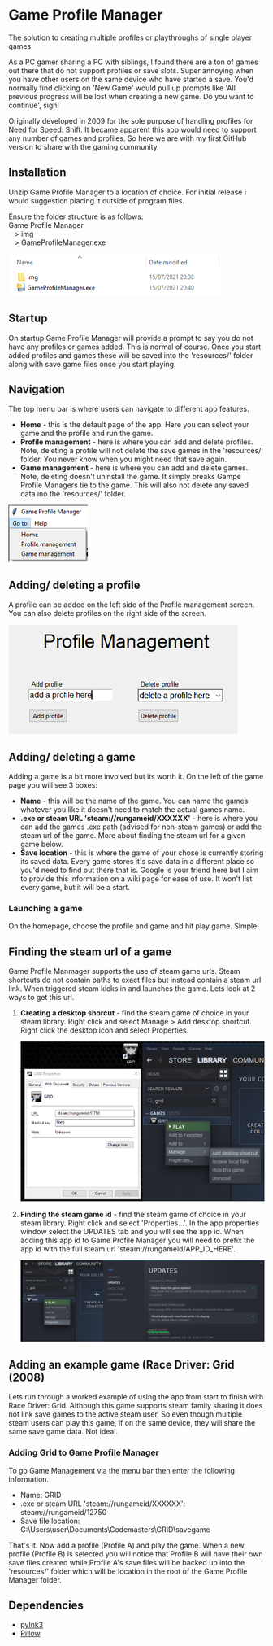 # Game Profile Manager

The solution to creating multiple profiles or playthroughs of single player games.

As a PC gamer sharing a PC with siblings, I found there are a ton of games out there that do not support profiles or save slots. Super annoying when you have other users on the same device who have started a save. You'd normally find clicking on 'New Game' would pull up prompts like 'All previous progress will be lost when creating a new game. Do you want to continue', sigh!

Originally developed in 2009 for the sole purpose of handling profiles for Need for Speed: Shift. It became apparent this app would need to support any number of games and profiles. So here we are with my first GitHub version to share with the gaming community.

## Installation

Unzip Game Profile Manager to a location of choice. For initial release i would suggestion placing it outside of program files.

Ensure the folder structure is as follows:  
Game Profile Manager  
&nbsp;&nbsp;&nbsp;> img  
&nbsp;&nbsp;&nbsp;> GameProfileManager.exe

![Folder structure](userguide_img/folders.png)  
## Startup

On startup Game Profile Manager will provide a prompt to say you do not have any profiles or games added. This is normal of course. Once you start added profiles and games these will be saved into the 'resources/' folder along with save game files once you start playing.

## Navigation

The top menu bar is where users can navigate to different app features.  

<ul>
<li /><strong>Home</strong> - this is the default page of the app. Here you can select your game and the profile and run the game.
<li /><strong>Profile management</strong> - here is where you can add and delete profiles. Note, deleting a profile will not delete the save games in the 'resources/' folder. You never know when you might need that save again.
<li /><strong>Game management</strong> - here is where you can add and delete games. Note, deleting doesn't uninstall the game. It simply breaks Gampe Profile Managers tie to the game. This will also not delete any saved data ino the 'resources/' folder.
</ul>

![Navigation  bar](userguide_img/navigation.png)

## Adding/ deleting a profile

A profile can be added on the left side of the Profile management screen. You can also delete profiles on the right side of the screen.

![Profile management screen](userguide_img/profile_management.png)

## Adding/ deleting a game

Adding a game is a bit more involved but its worth it. On the left of the game page you will see 3 boxes:

<ul>
<li /><strong>Name</strong> - this will be the name of the game. You can name the games whatever you like it doesn't need to match the actual games name.
<li /><strong>.exe or steam URL 'steam://rungameid/XXXXXX'</strong> - here is where you can add the games .exe path (advised for non-steam games) or add the steam url of the game. More about finding the steam url for a given game below.
<li /><strong>Save location</strong> - this is where the game of your chose is currently storing its saved data. Every game stores it's save data in a different place so you'd need to find out there that is. Google is your friend here but I aim to provide this information on a wiki page for ease of use. It won't list every game, but it will be a start.
</ul>

### Launching a game

On the homepage, choose the profile and game and hit play game. Simple!


## Finding the steam url of a game

Game Profile Manmager supports the use of steam game urls. Steam shortcuts do not contain paths to exact files but instead contain a steam url link. When triggered steam kicks in and launches the game. Lets look at 2 ways to get this url.

<ol>
<li/><strong>Creating a desktop shorcut</strong> - find the steam game of choice in your steam library. Right click and select Manage > Add desktop shortcut. Right click the desktop icon and select Properties.  

![Steam game url from shorcut](userguide_img/steam_shortcut.png)

<li/><strong>Finding the steam game id</strong> - find the steam game of choice in your steam library. Right click and select 'Properties...'. In the app properties window select the UPDATES tab and you will see the app id. When adding this app id to Game Profile Manager you will need to prefix the app id with the full steam url 'steam://rungameid/APP_ID_HERE'.

![Steam app id](userguide_img/steam_appid.png)
</ol>

## Adding an example game (Race Driver: Grid (2008)

Lets run through a worked example of using the app from start to finish with Race Driver: Grid. Although this game supports steam family sharing it does not link save games to the active steam user. So even though multiple steam users can play this game, if on the same device, they will share the same save game data. Not ideal.

### Adding Grid to Game Profile Manager

To go Game Management via the menu bar then enter the following information.  
<ul>
<li />Name: GRID
<li />.exe or steam URL 'steam://rungameid/XXXXXX': steam://rungameid/12750
<li />Save file location: C:\Users\user\Documents\Codemasters\GRID\savegame
</ul>

That's it. Now add a profile (Profile A) and play the game. When a new profile (Profile B) is selected you will notice that Profile B will have their own save files created while Profile A's save files will be backed up into the 'resources/' folder which will be location in the root of the Game Profile Manager folder.

## Dependencies

- [pylnk3](https://github.com/strayge/pylnk)
- [Pillow](https://pillow.readthedocs.io/en/stable/)